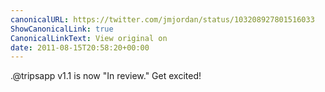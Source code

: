 ```yaml
---
canonicalURL: https://twitter.com/jmjordan/status/103208927801516033
ShowCanonicalLink: true
CanonicalLinkText: View original on
date: 2011-08-15T20:58:20+00:00
---
```

.@tripsapp v1.1 is now "In review." Get excited!